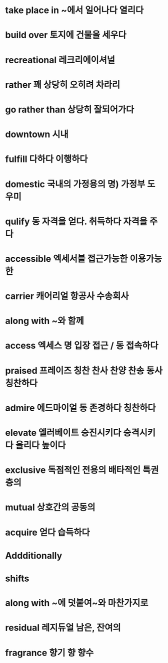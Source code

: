 # take place in ~에서 일어나다 열리다

# build over 토지에 건물을 세우다

# recreational 레크리에이셔널

# rather 꽤 상당히 오히려 차라리

# go rather than 상당히 잘되어가다

# downtown 시내

# fulfill 다하다 이행하다

# domestic 국내의 가정용의 명) 가정부 도우미

# qulify 동 자격을 얻다. 취득하다 자격을 주다 

# accessible 엑세서블 접근가능한 이용가능한

# carrier 캐어리얼 항공사 수송회사 

# along with ~와 함께

# access 엑세스 명 입장 접근 / 동 접속하다

# praised 프레이즈 칭찬 찬사 찬양 찬송 동사 칭찬하다

# admire 에드마이얼 동 존경하다 칭찬하다

# elevate 엘러베이트 승진시키다 승격시키다 올리다 높이다

# exclusive 독점적인 전용의 배타적인 특권층의 

# mutual 상호간의 공동의
 
# acquire   얻다 습득하다

# Addditionally  

# shifts 

# along with  ~에 덧붙여~와 마찬가지로

# residual 레지듀얼 남은, 잔여의

# fragrance 향기 향 향수 

# 

